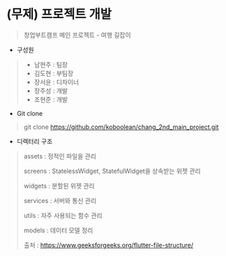 # (무제) 프로젝트 개발

> 창업부트캠프 메인 프로젝트 - 여행 길잡이

* 구성원
>- 남현주 : 팀장
>- 김도현 : 부팀장
>- 장서윤 : 디자이너
>- 장주성 : 개발
>- 조현준 : 개발


*  Git clone 
> git clone https://github.com/koboolean/chang_2nd_main_project.git

* 디렉터리 구조
> assets : 정적인 파일을 관리
> 
> screens : StatelessWidget, StatefulWidget을 상속받는 위젯 관리
> 
> widgets : 분할된 위젯 관리
> 
> services : 서버와 통신 관리
> 
> utils : 자주 사용되는 함수 관리
> 
> models : 데이터 모델 정리
> 
> 출처 : https://www.geeksforgeeks.org/flutter-file-structure/
